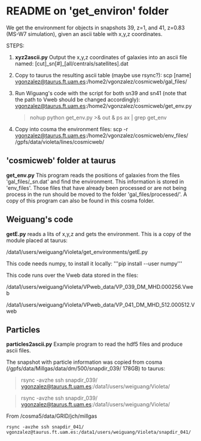 # README on 'get_environ' folder #

We get the environment for objects in snapshots 39, z=1, and 41, z=0.83 (MS-W7 simulation), given an ascii table with x,y,z coordinates.

STEPS:

1. **xyz2ascii.py** Output the x,y,z coordinates of galaxies into an ascii file named: [cut]\_sn[#]\_[all/centrals/satellites].dat 

2. Copy to taurus the resulting ascii table (maybe use rsync?):
   scp [name] vgonzalez@taurus.ft.uam.es:/home2/vgonzalez/cosmicweb/gal_files/

3. Run Wiguang's code with the script for both sn39 and sn41 (note that the path to Vweb should be changed accordingly):
   vgonzalez@taurus.ft.uam.es:/home2/vgonzalez/cosmicweb/get_env.py

   > nohup python get_env.py >& out &
   > ps ax | grep get_env

4. Copy into cosma the environment files:
   scp -r vgonzalez@taurus.ft.uam.es:/home2/vgonzalez/cosmicweb/env_files/ /gpfs/data/violeta/lines/cosmicweb/

## 'cosmicweb' folder at taurus ##

**get_env.py** This program reads the positions of galaxies from the files 'gal_files/*_sn*.dat' and find the environment. This information is stored in 'env_files'. Those files that have already been processed or are not being process in the run should be moved to the folder 'gal_files/processed/'. A copy of this program can also be found in this cosma folder.


## Weiguang's code  ##

**getE.py** reads a lits of x,y,z and gets the environment. This is a copy of the module placed at taurus:

/data1/users/weiguang/Violeta/get_environments/getE.py

This code needs numpy, to install it locally:
'''pip install --user numpy'''

This code runs over the Vweb data stored in the files:

/data1/users/weiguang/Violeta/VPweb_data/VP_039_DM_MHD.000256.Vweb

/data1/users/weiguang/Violeta/VPweb_data/VP_041_DM_MHD_512.000512.Vweb

## Particles ##

**particles2ascii.py** Example program to read the hdf5 files and produce ascii files.

The snapshot with particle information was copied from cosma (/gpfs/data/Millgas/data/dm/500/snapdir_039/ 178GB) to taurus:

> rsync -avzhe ssh snapdir_039/ vgonzalez@taurus.ft.uam.es:/data1/users/weiguang/Violeta/

> rsync -avzhe ssh snapdir_039/ vgonzalez@taurus.ft.uam.es:/data1/users/weiguang/Violeta/

From /cosma5/data/GRID/jch/millgas

    rsync -avzhe ssh snapdir_041/ vgonzalez@taurus.ft.uam.es:/data1/users/weiguang/Violeta/snapdir_041/

